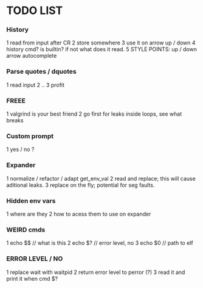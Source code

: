 # TODO LIST

### History
1 read from input after CR
2 store somewhere
3 use it on arrow up / down
4 history cmd? is builtin? if not what does it read.
5 STYLE POINTS: up / down arrow autocomplete

### Parse quotes / dquotes
1 read input
2 ..
3 profit

### FREEE
1 valgrind is your best friend
2 go first for leaks inside loops, see what breaks

### Custom prompt
1 yes / no ?

### Expander
1 normalize / refactor / adapt get_env_val
2 read and replace; this will cause aditional leaks.
3 replace on the fly; potential for seg faults.

### Hidden env vars
1 where are they
2 how to acess them to use on expander

### WEIRD cmds
1 echo $$ // what is this
2 echo $?	// error level, no
3 echo $0	// path to elf

### ERROR LEVEL / NO
1 replace wait with waitpid
2 return error level to perror (?)
3 read it and print it when cmd $?
